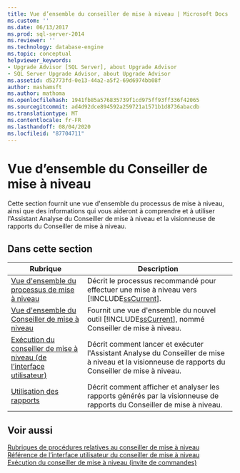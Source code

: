 ```yaml
---
title: Vue d’ensemble du conseiller de mise à niveau | Microsoft Docs
ms.custom: ''
ms.date: 06/13/2017
ms.prod: sql-server-2014
ms.reviewer: ''
ms.technology: database-engine
ms.topic: conceptual
helpviewer_keywords:
- Upgrade Advisor [SQL Server], about Upgrade Advisor
- SQL Server Upgrade Advisor, about Upgrade Advisor
ms.assetid: d52773fd-0e13-44a2-a5f2-69d6974bb08f
author: mashamsft
ms.author: mathoma
ms.openlocfilehash: 1941fb85a576835739f1cd975ff93ff336f42065
ms.sourcegitcommit: ad4d92dce894592a259721a1571b1d8736abacdb
ms.translationtype: MT
ms.contentlocale: fr-FR
ms.lasthandoff: 08/04/2020
ms.locfileid: "87704711"
---
```

# <a name="overview-of-upgrade-advisor"></a>Vue d’ensemble du Conseiller de mise à niveau
  Cette section fournit une vue d'ensemble du processus de mise à niveau, ainsi que des informations qui vous aideront à comprendre et à utiliser l'Assistant Analyse du Conseiller de mise à niveau et la visionneuse de rapports du Conseiller de mise à niveau.  
  
## <a name="in-this-section"></a>Dans cette section  
  
|Rubrique|Description|  
|-----------|-----------------|  
|[Vue d'ensemble du processus de mise à niveau](../../../2014/sql-server/install/upgrade-process-overview.md)|Décrit le processus recommandé pour effectuer une mise à niveau vers [!INCLUDE[ssCurrent](../../includes/sscurrent-md.md)].|  
|[Vue d'ensemble du Conseiller de mise à niveau](../../../2014/sql-server/install/upgrade-advisor-overview.md)|Fournit une vue d'ensemble du nouvel outil [!INCLUDE[ssCurrent](../../includes/sscurrent-md.md)], nommé Conseiller de mise à niveau.|  
|[Exécution du conseiller de mise à niveau &#40;de l’interface utilisateur&#41;](../../../2014/sql-server/install/running-upgrade-advisor-user-interface.md)|Décrit comment lancer et exécuter l'Assistant Analyse du Conseiller de mise à niveau et la visionneuse de rapports du Conseiller de mise à niveau.|  
|[Utilisation des rapports](../../../2014/sql-server/install/using-reports.md)|Décrit comment afficher et analyser les rapports générés par la visionneuse de rapports du Conseiller de mise à niveau.|  
  
## <a name="see-also"></a>Voir aussi  
 [Rubriques de procédures relatives au conseiller de mise à niveau](../../../2014/sql-server/install/upgrade-advisor-how-to-topics.md)   
 [Référence de l’interface utilisateur du conseiller de mise à niveau](../../../2014/sql-server/install/upgrade-advisor-user-interface-reference.md)   
 [Exécution du conseiller de mise à niveau &#40;invite de commandes&#41;](../../../2014/sql-server/install/running-upgrade-advisor-command-prompt.md)  
  
  
